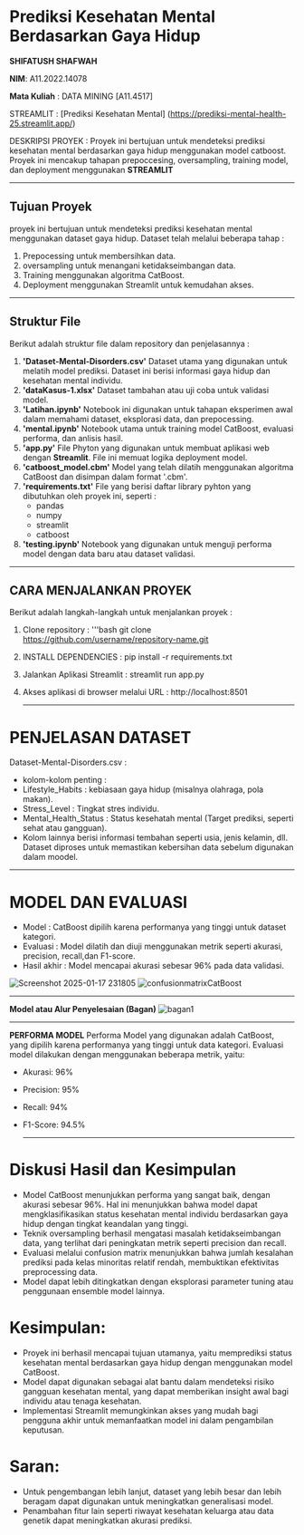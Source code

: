 # Prediksi Kesehatan Mental Berdasarkan Gaya Hidup

**SHIFATUSH SHAFWAH**

**NIM**: A11.2022.14078
        
 **Mata Kuliah** : DATA MINING [A11.4517]

STREAMLIT : [Prediksi Kesehatan Mental] (https://prediksi-mental-health-25.streamlit.app/)

DESKRIPSI PROYEK : 
Proyek ini bertujuan untuk mendeteksi prediksi kesehatan mental berdasarkan gaya hidup menggunakan model catboost. Proyek ini mencakup tahapan prepoccesing, oversampling, training model, dan deployment menggunakan **STREAMLIT** 

---

## **Tujuan Proyek**
proyek ini bertujuan untuk mendeteksi prediksi kesehatan mental menggunakan dataset gaya hidup. Dataset telah melalui beberapa tahap :
1. Prepocessing untuk membersihkan data.
2. oversampling untuk menangani ketidakseimbangan data.
3. Training menggunakan algoritma CatBoost.
4. Deployment menggunakan Streamlit untuk kemudahan akses.

---

## **Struktur File**
Berikut adalah struktur file dalam repository dan penjelasannya :
1. **'Dataset-Mental-Disorders.csv'**
   Dataset utama yang digunakan untuk melatih model prediksi. Dataset ini berisi informasi gaya hidup dan kesehatan mental individu.
2. **'dataKasus-1.xlsx'**
   Dataset tambahan atau uji coba untuk validasi model.
3. **'Latihan.ipynb'**
   Notebook ini digunakan untuk tahapan eksperimen awal dalam memahami dataset, eksplorasi data, dan prepocessing.
4. **'mental.ipynb'**
   Notebook utama untuk training model CatBoost, evaluasi performa, dan anlisis hasil.
5. **'app.py'**
   File Phyton yang digunakan untuk membuat aplikasi web dengan **Streamlit**. File ini memuat logika deployment model.
6. **'catboost_model.cbm'**
   Model yang telah dilatih menggunakan algoritma CatBoost dan disimpan dalam format '.cbm'.
7. **'requirements.txt'**
   File yang berisi daftar library pyhton yang dibutuhkan oleh proyek ini, seperti :
   - pandas
   - numpy
   - streamlit
   - catboost
8. **'testing.ipynb'**
   Notebook yang digunakan untuk menguji performa model dengan data baru atau dataset validasi.

---

## **CARA MENJALANKAN PROYEK**
Berikut adalah langkah-langkah untuk menjalankan proyek :
1. Clone repository :
        '''bash
           git clone https://github.com/username/repository-name.git
2. INSTALL DEPENDENCIES :
        pip install -r requirements.txt
3. Jalankan Aplikasi Streamlit :
        streamlit run app.py
4. Akses aplikasi di browser melalui URL :
        http://localhost:8501

   ---

# PENJELASAN DATASET
Dataset-Mental-Disorders.csv :
- kolom-kolom penting :
- Lifestyle_Habits : kebiasaan gaya hidup (misalnya olahraga, pola makan).
- Stress_Level : Tingkat stres individu.
- Mental_Health_Status : Status kesehatah mental (Target prediksi, seperti sehat atau gangguan).
- Kolom lainnya berisi informasi tembahan seperti usia, jenis kelamin, dll.
Dataset diproses untuk memastikan kebersihan data sebelum digunakan dalam moodel.

---

# MODEL DAN EVALUASI 
- Model : CatBoost dipilih karena performanya yang tinggi untuk dataset kategori.
- Evaluasi : Model dilatih dan diuji menggunakan metrik seperti akurasi, precision, recall,dan F1-score.
- Hasil akhir : Model mencapai akurasi sebesar 96% pada data validasi.
  
![Screenshot 2025-01-17 231805](https://github.com/user-attachments/assets/137cd31c-5400-4850-93d0-13fa335fcc4f)
![confusionmatrixCatBoost](https://github.com/user-attachments/assets/da5d76cb-c189-445f-aab8-35ed65c2be66)

---

**Model atau Alur Penyelesaian (Bagan)**
![bagan1](https://github.com/user-attachments/assets/ac29a5b1-080a-49d9-842e-840ed41c9c29)


---
**PERFORMA MODEL**
Performa Model yang digunakan adalah CatBoost, yang dipilih karena performanya yang tinggi untuk data kategori. Evaluasi model dilakukan dengan menggunakan beberapa metrik, yaitu:
 - Akurasi: 96%
 - Precision: 95%
 - Recall: 94%
 - F1-Score: 94.5%

   ---
   
 # Diskusi Hasil dan Kesimpulan
- Model CatBoost menunjukkan performa yang sangat baik, dengan akurasi sebesar 96%. Hal ini menunjukkan bahwa model dapat mengklasifikasikan status kesehatan mental individu berdasarkan gaya hidup dengan tingkat keandalan yang tinggi.
- Teknik oversampling berhasil mengatasi masalah ketidakseimbangan data, yang terlihat dari peningkatan metrik seperti precision dan recall.
- Evaluasi melalui confusion matrix menunjukkan bahwa jumlah kesalahan prediksi pada kelas minoritas relatif rendah, membuktikan efektivitas preprocessing data.
- Model dapat lebih ditingkatkan dengan eksplorasi parameter tuning atau penggunaan ensemble model lainnya.

# Kesimpulan:
 - Proyek ini berhasil mencapai tujuan utamanya, yaitu memprediksi status kesehatan mental berdasarkan gaya hidup dengan menggunakan model CatBoost.
 - Model dapat digunakan sebagai alat bantu dalam mendeteksi risiko gangguan kesehatan mental, yang dapat memberikan insight awal bagi individu atau tenaga kesehatan.
 - Implementasi Streamlit memungkinkan akses yang mudah bagi pengguna akhir untuk memanfaatkan model ini dalam pengambilan keputusan.

# Saran:
 - Untuk pengembangan lebih lanjut, dataset yang lebih besar dan lebih beragam dapat digunakan untuk meningkatkan generalisasi model.
 - Penambahan fitur lain seperti riwayat kesehatan keluarga atau data genetik dapat meningkatkan akurasi prediksi.

   

